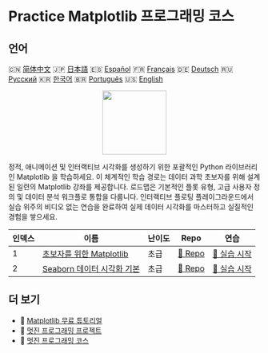 # Practice Matplotlib 프로그래밍 코스

## 언어

🇨🇳 [简体中文](README_zh.md) 🇯🇵 [日本語](README_ja.md) 🇪🇸 [Español](README_es.md) 🇫🇷 [Français](README_fr.md) 🇩🇪 [Deutsch](README_de.md) 🇷🇺 [Русский](README_ru.md) 🇰🇷 [한국어](README_ko.md) 🇧🇷 [Português](README_pt.md) 🇺🇸 [English](README.md) 

<div align="center">
<img width="128px" src="https://file.labex.io/path/6PDQ0G40CdCX.png">
</div>

정적, 애니메이션 및 인터랙티브 시각화를 생성하기 위한 포괄적인 Python 라이브러리인 Matplotlib 을 학습하세요. 이 체계적인 학습 경로는 데이터 과학 초보자를 위해 설계된 일련의 Matplotlib 강좌를 제공합니다. 로드맵은 기본적인 플롯 유형, 고급 사용자 정의 및 데이터 분석 워크플로 통합을 다룹니다. 인터랙티브 플로팅 플레이그라운드에서 실습 위주의 비디오 없는 연습을 완료하여 실제 데이터 시각화를 마스터하고 실질적인 경험을 쌓으세요.

|   인덱스 | 이름                                                                                        | 난이도   | Repo                                                                       | 연습                                                                          |
|----------|---------------------------------------------------------------------------------------------|----------|----------------------------------------------------------------------------|-------------------------------------------------------------------------------|
|        1 | [초보자를 위한 Matplotlib](https://labex.io/ko/courses/matplotlib-for-beginners)            | 초급     | [🔗 Repo](https://github.com/labex-labs/matplotlib-for-beginners)          | [🚀 실습 시작](https://labex.io/ko/courses/matplotlib-for-beginners)          |
|        2 | [Seaborn 데이터 시각화 기본](https://labex.io/ko/courses/seaborn-data-visualization-basics) | 초급     | [🔗 Repo](https://github.com/labex-labs/seaborn-data-visualization-basics) | [🚀 실습 시작](https://labex.io/ko/courses/seaborn-data-visualization-basics) |

## 더 보기

- 🔗 [Matplotlib 무료 튜토리얼](https://github.com/labex-labs/matplotlib-free-tutorials)
- 🔗 [멋진 프로그래밍 프로젝트](https://github.com/labex-labs/awesome-programming-projects)
- 🔗 [멋진 프로그래밍 코스](https://github.com/labex-labs/awesome-programming-courses)

